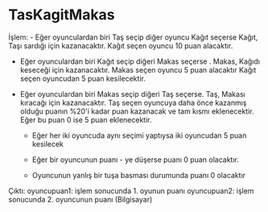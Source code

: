 # TasKagitMakas
İşlem: 
    - Eğer oyunculardan biri Taş seçip diğer oyuncu Kağıt seçerse Kağıt, 
    Taşı sardığı için kazanacaktır. Kağıt seçen oyuncu 10 puan alacaktır.

   - Eğer oyunculardan biri Kağıt seçip diğeri Makas seçerse . 
      Makas, Kağıdı keseceği için kazanacaktır. 
      Makas seçen oyuncu 5 puan alacaktır Kağıt seçen oyuncudan 5 puan kesilecektir.
      
   - Eğer oyunculardan biri Makas seçip diğeri Taş seçerse. 
      Taş, Makası kıracağı için kazanacaktır. Taş seçen oyuncuya daha önce kazanmış 
      olduğu puanın %20'i kadar puan kazanacak ve tam kısmı eklenecektir. Eğer bu puan 0 ise 5 puan eklenecektir.
      
      - Eğer her iki oyuncuda aynı seçimi yaptıysa iki oyuncudan 5 puan kesilecek
      
      - Eğer bir oyuncunun puanı - ye düşerse puanı 0 puan olacaktır.
      
      - Oyuncunun yanlış bir tuşa basması durumunda puanı 0 olacaktır
    
   Çıktı: oyuncupuan1:   işlem sonucunda 1. oyunun puanı
          oyuncupuan2:   işlem sonucunda 2. oyuncunun puanı (Bilgisayar)
